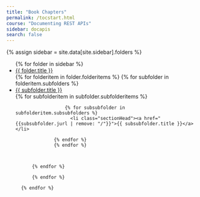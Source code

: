 ```yaml
---
title: "Book Chapters"
permalink: /tocstart.html
course: "Documenting REST APIs"
sidebar: docapis
search: false
---
```

<div class="tocstart">
{% assign sidebar = site.data[site.sidebar].folders %}

<div id="navig">
  <ul id="docnavsidebar" class="docnav">
    {% for folder in sidebar %}
        <li class="sectionHead"><a href="{{folder.jurl | remove: "/"}}">{{ folder.title }}</a></li>
          {% for folderitem in folder.folderitems %}
              {% for subfolder in folderitem.subfolders %}
                <li class="sectionHead"><a href="{{subfolder.jurl | remove: "/"}}">{{ subfolder.title }}</a></li>
                    {% for subfolderitem in subfolder.subfolderitems %}

                      {% for subsubfolder in subfolderitem.subsubfolders %}
                        <li class="sectionHead"><a href="{{subsubfolder.jurl | remove: "/"}}">{{ subsubfolder.title }}</a></li>

                  {% endfor %}
                  {% endfor %}



          {% endfor %}

          {% endfor %}

      {% endfor %}
</div>
